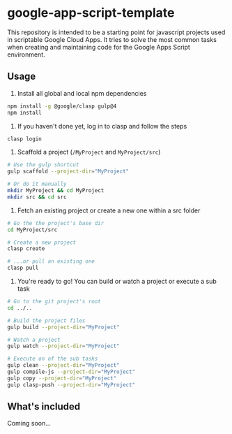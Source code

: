 # google-app-script-template
This repository is intended to be a starting point for javascript projects used in scriptable Google Cloud Apps.
It tries to solve the most common tasks when creating and maintaining code for the Google Apps Script environment.

## Usage

1. Install all global and local npm dependencies 
  ```bash
  npm install -g @google/clasp gulp@4
  npm install
  ```
  
1. If you haven't done yet, log in to clasp and follow the steps
  ```bash
  clasp login
  ```

1. Scaffold a project (`/MyProject` and `MyProject/src`) 
  ```bash
  # Use the gulp shortcut
  gulp scaffold --project-dir="MyProject"
  
  # Or do it manually
  mkdir MyProject && cd MyProject
  mkdir src && cd src
  ```

1. Fetch an existing project or create a new one within a src folder
  ```bash
  # Go the the project's base dir
  cd MyProject/src
  
  # Create a new project
  clasp create
  
  # ...or pull an existing one
  clasp pull
  ```
  
1. You're ready to go! You can build or watch a project or execute a sub task
  ```bash
  # Go to the git project's root
  cd ../..
  
  # Build the project files
  gulp build --project-dir="MyProject"
  
  # Watch a project
  gulp watch --project-dir="MyProject"
  
  # Execute on of the sub tasks
  gulp clean --project-dir="MyProject"
  gulp compile-js --project-dir="MyProject"
  gulp copy --project-dir="MyProject"
  gulp clasp-push --project-dir="MyProject"
  ```

## What's included

Coming soon...

